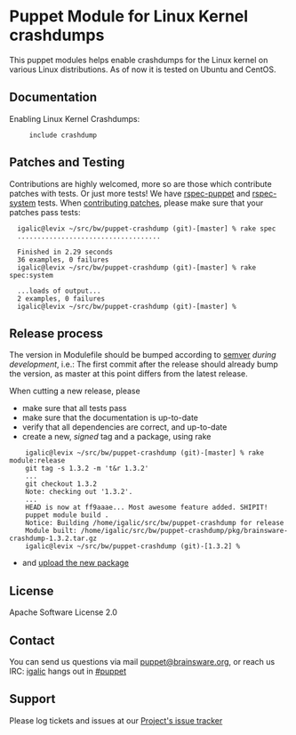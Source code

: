 # Puppet Module for Linux Kernel crashdumps

This puppet modules helps enable crashdumps for the Linux kernel on various Linux distributions. As of now it is tested on Ubuntu and CentOS.

## Documentation

Enabling Linux Kernel Crashdumps:

```puppet
     include crashdump
```

## Patches and Testing

Contributions are highly welcomed, more so are those which contribute patches with tests. Or just more tests! We have [rspec-puppet](http://rspec-puppet.com/) and [rspec-system](https://github.com/puppetlabs/rspec-system-serverspec) tests. When [contributing patches](https://help.github.com/articles/using-pull-requests), please make sure that your patches pass tests:

```
  igalic@levix ~/src/bw/puppet-crashdump (git)-[master] % rake spec
  ....................................

  Finished in 2.29 seconds
  36 examples, 0 failures
  igalic@levix ~/src/bw/puppet-crashdump (git)-[master] % rake spec:system

  ...loads of output...
  2 examples, 0 failures
  igalic@levix ~/src/bw/puppet-crashdump (git)-[master] %
```

## Release process

The version in Modulefile should be bumped according to [semver](http://semver.org/) *during development*, i.e.: The first commit after the release should already bump the version, as master at this point differs from the latest release.

When cutting a new release, please

* make sure that all tests pass
* make sure that the documentation is up-to-date
* verify that all dependencies are correct, and up-to-date
* create a new, *signed* tag and a package, using rake

```
    igalic@levix ~/src/bw/puppet-crashdump (git)-[master] % rake module:release
    git tag -s 1.3.2 -m 't&r 1.3.2'
    ...
    git checkout 1.3.2
    Note: checking out '1.3.2'.
    ...
    HEAD is now at ff9aaae... Most awesome feature added. SHIPIT!
    puppet module build .
    Notice: Building /home/igalic/src/bw/puppet-crashdump for release
    Module built: /home/igalic/src/bw/puppet-crashdump/pkg/brainsware-crashdump-1.3.2.tar.gz
    igalic@levix ~/src/bw/puppet-crashdump (git)-[1.3.2] %
```

* and [upload the new package](http://forge.puppetlabs.com/brainsware/linux-crashdump/upload)

License
-------

Apache Software License 2.0


Contact
-------

You can send us questions via mail [puppet@brainsware.org](puppet@brainsware.org), or reach us IRC: [igalic](https://github.com/igalic) hangs out in [#puppet](irc://freenode.org/#puppet)

Support
-------

Please log tickets and issues at our [Project's issue tracker](https://github.com/Brainsware/puppet-crashdump/issues)
